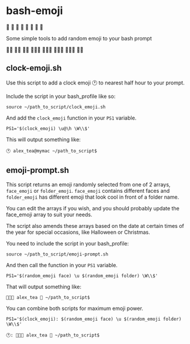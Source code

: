 # bash-emoji

🍏 🍎 🍐 🍊 🍋 🍌 🍉 🍇

Some simple tools to add random emoji to your bash prompt

👨🏻 🧔🏻 🕵🏻‍ 👨🏻‍🎤 👨🏻‍💻 👨🏻‍🔧 👨🏻‍⚖️ 🤵🏻

## clock-emoji.sh

Use this script to add a clock emoji 🕐 to nearest half hour to your prompt.

Include the script in your bash_profile like so:

```
source ~/path_to_script/clock_emoji.sh
```

And add the `clock_emoji` function in your `PS1` variable.

```
PS1='$(clock_emoji) \u@\h \W\\$'
```

This will output something like:

```
🕐 alex_tea@mymac ~/path_to_script$
```

## emoji-prompt.sh

This script returns an emoji randomly selected from one of 2 arrays, `face_emoji` or `folder_emoji`. `face_emoji` contains different faces and `folder_emoji` has different emoji that look cool in front of a folder name.

You can edit the arrays if you wish, and you should probably update the face_emoji array to suit your needs.

The script also amends these arrays based on the date at certain times of the year for special occasions, like Halloween or Christmas.

You need to include the script in your bash_profile:

```
source ~/path_to_script/emoji-prompt.sh
```

And then call the function in your `PS1` variable.

```
PS1='$(random_emoji face) \u $(random_emoji folder) \W\\$'
```

That will output something like:

```
👨🏻‍💻 alex_tea 🥑 ~/path_to_script$
```

You can combine both scripts for maximum emoji power.

```
PS1='$(clock_emoji): $(random_emoji face) \u $(random_emoji folder) \W\\$'
```

```
🕐: 👨🏻‍💻 alex_tea 🥑 ~/path_to_script$
```

